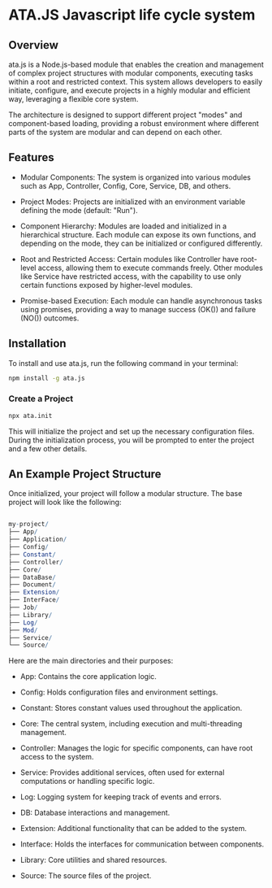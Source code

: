 # ATA.JS Javascript life cycle system

## Overview

ata.js is a Node.js-based module that enables the creation and management of complex project structures with modular components, executing tasks within a root and restricted context. This system allows developers to easily initiate, configure, and execute projects in a highly modular and efficient way, leveraging a flexible core system.

The architecture is designed to support different project "modes" and component-based loading, providing a robust environment where different parts of the system are modular and can depend on each other.

## Features

- Modular Components: The system is organized into various modules such as App, Controller, Config, Core, Service, DB, and others.

- Project Modes: Projects are initialized with an environment variable defining the mode (default: "Run").

- Component Hierarchy: Modules are loaded and initialized in a hierarchical structure. Each module can expose its own functions, and depending on the mode, they can be initialized or configured differently.

- Root and Restricted Access: Certain modules like Controller have root-level access, allowing them to execute commands freely. Other modules like Service have restricted access, with the capability to use only certain functions exposed by higher-level modules.

- Promise-based Execution: Each module can handle asynchronous tasks using promises, providing a way to manage success (OK()) and failure (NO()) outcomes.


## Installation

To install and use ata.js, run the following command in your terminal:

```bash
npm install -g ata.js
```

### Create a Project

```bash
npx ata.init
```

This will initialize the project and set up the necessary configuration files.
During the initialization process, you will be prompted to enter the project and a few other details.

## An Example Project Structure

Once initialized, your project will follow a modular structure. The base project will look like the following:

```mathematica

my-project/
├── App/
├── Application/
├── Config/
├── Constant/
├── Controller/
├── Core/
├── DataBase/
├── Document/
├── Extension/
├── InterFace/
├── Job/
├── Library/
├── Log/
├── Mod/
├── Service/
└── Source/

```

Here are the main directories and their purposes:

- App: Contains the core application logic.

- Config: Holds configuration files and environment settings.

- Constant: Stores constant values used throughout the application.

- Core: The central system, including execution and multi-threading management.

- Controller: Manages the logic for specific components, can have root access to the system.

- Service: Provides additional services, often used for external computations or handling specific logic.

- Log: Logging system for keeping track of events and errors.

- DB: Database interactions and management.

- Extension: Additional functionality that can be added to the system.

- Interface: Holds the interfaces for communication between components.

- Library: Core utilities and shared resources.

- Source: The source files of the project.